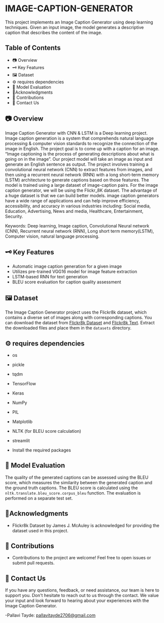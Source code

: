 # IMAGE-CAPTION-GENERATOR

This project implements an Image Caption Generator using deep learning techniques. Given an input image, the model generates a descriptive caption that describes the content of the image.

## Table of Contents
- 📷 Overview
- 🗝️ Key Features
- 🖼️ Dataset
- ⚙️ requires dependencies
- 🎢 Model Evaluation
- 🎯Acknowledgments
- 🤼 Contributions
- 📣 Contact Us
  
## 📷 Overview

Image Caption Generator with CNN & LSTM is a Deep learning project. Image caption generation is a system that comprehends natural language processing & computer vision standards to recognize the connection of the image in English. The project goal is to come up with a caption for an image. “Image captioning is the process of generating descriptions about what is going on in the image”. Our project model will take an image as input and generate an English sentence as output. The project involves training a convolutional neural network (CNN) to extract features from images, and then using a recurrent neural network (RNN) with a long short-term memory (LSTM) architecture to generate captions based on those features. The model is trained using a large dataset of image-caption pairs. For the image caption generator, we will be using the Flickr_8K dataset. The advantage of a huge dataset is that we can build better models. image caption generators have a wide range of applications and can help improve efficiency, accessibility, and accuracy in various industries including: Social media, Education, Advertising, News and media, Healthcare, Entertainment, Security.

Keywords: Deep learning, Image caption, Convolutional Neural network (CNN), Recurrent neural network (RNN), Long short term memory(LSTM), Computer vision, natural language processing.     


## 🗝️ Key Features

- Automatic image caption generation for a given image
- Utilizes pre-trained VGG16 model for image feature extraction
- LSTM-based RNN for text generation
- BLEU score evaluation for caption quality assessment


## 🖼️ Dataset

The Image Caption Generator project uses the Flickr8k dataset, which contains a diverse set of images along with corresponding captions. You can download the dataset from [Flickr8k Dataset](https://github.com/jbrownlee/Datasets/releases/download/Flickr8k/Flickr8k_Dataset.zip) and [Flickr8k Text](https://github.com/jbrownlee/Datasets/releases/download/Flickr8k/Flickr8k_text.zip). Extract the downloaded files and place them in the `datasets` directory.

## ⚙️ requires dependencies
- os
- pickle
- tqdm
- TensorFlow
- Keras
- NumPy
- PIL
- Matplotlib
- NLTK (for BLEU score calculation)
- streamlit

- Install the required packages 

## 🎢 Model Evaluation

The quality of the generated captions can be assessed using the BLEU score, which measures the similarity between the generated caption and the ground truth captions. The BLEU score is calculated using the `nltk.translate.bleu_score.corpus_bleu` function. The evaluation is performed on a separate test set.


## 🎯Acknowledgments

- Flickr8k Dataset by James J. McAuley is acknowledged for providing the dataset used in this project.

## 🤼 Contributions

- Contributions to the project are welcome! Feel free to open issues or submit pull requests.

## 📣 Contact Us

If you have any questions, feedback, or need assistance, our team is here to support you. Don't hesitate to reach out to us through the contact. We value your input and look forward to hearing about your experiences with the Image Caption Generator.

-Pallavi Tayde: pallavitayde2706@gmail.com

